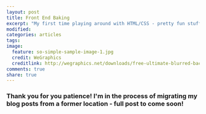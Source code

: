 ```yaml
---
layout: post
title: Front End Baking
excerpt: "My first time playing around with HTML/CSS - pretty fun stuff"
modified:
categories: articles
tags:
image:
  feature: so-simple-sample-image-1.jpg
  credit: WeGraphics
  creditlink: http://wegraphics.net/downloads/free-ultimate-blurred-background-pack/
comments: true
share: true
---
```


### Thank you for you patience! I'm in the process of migrating my blog posts from a former location - full post to come soon!

<!-- So I bake. I bake a lot. I am trying to figure out how to design myself a baking website so I can share recipes and showcase all my artsy baking!! Check out [**my first attempts**]() - but be nice, I'm just starting out!! -->